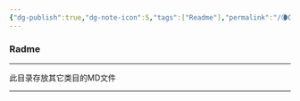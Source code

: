 ```yaml
---
{"dg-publish":true,"dg-note-icon":5,"tags":["Readme"],"permalink":"/🌘Others_其它/Others_readme/","dgPassFrontmatter":true,"noteIcon":5,"created":"2024-08-24T23:09:56.006+08:00","updated":"2024-09-06T13:44:36.397+08:00"}
---
```


### Radme
--- 
此目录存放其它类目的MD文件

***

